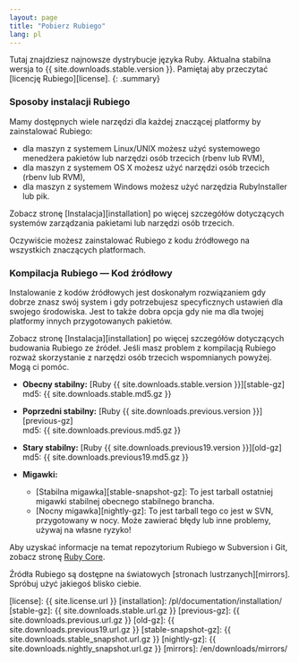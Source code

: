 ```yaml
---
layout: page
title: "Pobierz Rubiego"
lang: pl
---
```


Tutaj znajdziesz najnowsze dystrybucje języka Ruby. Aktualna stabilna
wersja to {{ site.downloads.stable.version }}. Pamiętaj aby przeczytać
[licencję Rubiego][license].
{: .summary}

### Sposoby instalacji Rubiego

Mamy dostępnych wiele narzędzi dla każdej znaczącej platformy by zainstalować
Rubiego:

* dla maszyn z systemem Linux/UNIX możesz użyć systemowego menedżera pakietów
  lub narzędzi osób trzecich (rbenv lub RVM),
* dla maszyn z systemem OS X możesz użyć narzędzi osób trzecich (rbenv lub RVM),
* dla maszyn z systemem Windows możesz użyć narzędzia RubyInstaller lub pik.

Zobacz stronę [Instalacja][installation] po więcej szczegółów dotyczących
systemów zarządzania pakietami lub narzędzi osób trzecich.

Oczywiście możesz zainstalować Rubiego z kodu źródłowego na wszystkich
znaczących platformach.

### Kompilacja Rubiego — Kod źródłowy

Instalowanie z kodów źródłowych jest doskonałym rozwiązaniem gdy dobrze
znasz swój system i gdy potrzebujesz specyficznych ustawień dla swojego
środowiska. Jest to także dobra opcja gdy nie ma dla twojej platformy
innych przygotowanych pakietów.

Zobacz stronę [Instalacja][installation] po więcej szczegółów dotyczących
budowania Rubiego ze źródeł. Jeśli masz problem z kompilacją Rubiego rozważ
skorzystanie z narzędzi osób trzecich wspomnianych powyżej. Mogą ci pomóc.

* **Obecny stabilny:**
  [Ruby {{ site.downloads.stable.version }}][stable-gz]<br>
  md5: {{ site.downloads.stable.md5.gz }}

* **Poprzedni stabilny:**
  [Ruby {{ site.downloads.previous.version }}][previous-gz]<br>
  md5: {{ site.downloads.previous.md5.gz }}

* **Stary stabilny:**
  [Ruby {{ site.downloads.previous19.version }}][old-gz]<br>
  md5: {{ site.downloads.previous19.md5.gz }}

* **Migawki:**
  * [Stabilna migawka][stable-snapshot-gz]:
    To jest tarball ostatniej migawki stabilnej obecnego stabilnego brancha.
  * [Nocny migawka][nightly-gz]:
    To jest tarball tego co jest w SVN, przygotowany
    w nocy. Może zawierać błędy lub inne problemy, używaj na własne ryzyko!

Aby uzyskać informacje na temat repozytorium Rubiego w Subversion i Git,
zobacz stronę [Ruby Core](/en/community/ruby-core/).

Źródła Rubiego są dostępne na światowych
[stronach lustrzanych][mirrors].
Spróbuj użyć jakiegoś blisko ciebie.



[license]: {{ site.license.url }}
[installation]: /pl/documentation/installation/
[stable-gz]:   {{ site.downloads.stable.url.gz }}
[previous-gz]: {{ site.downloads.previous.url.gz }}
[old-gz]:      {{ site.downloads.previous19.url.gz }}
[stable-snapshot-gz]: {{ site.downloads.stable_snapshot.url.gz }}
[nightly-gz]: {{ site.downloads.nightly_snapshot.url.gz }}
[mirrors]: /en/downloads/mirrors/
